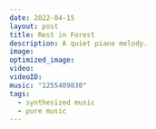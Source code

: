 ```yaml
---
date: 2022-04-15
layout: post
title: Rest in Forest
description: A quiet piano melody.
image:
optimized_image: 
video:
videoID:
music: "1255409830"
tags:
  - synthesized music
  - pure music
---
```

